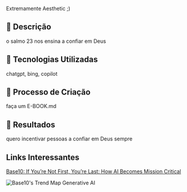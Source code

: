 
Extremamente Aesthetic ;)

## 📒 Descrição
o salmo 23 nos ensina a confiar em Deus

## 🤖 Tecnologias Utilizadas
chatgpt, bing, copilot

## 🧐 Processo de Criação
faça um E-BOOK.md 

## 🚀 Resultados
quero incentivar pessoas a confiar em Deus sempre

## Links Interessantes

[Base10: If You’re Not First, You’re Last: How AI Becomes Mission Critical](https://base10.vc/post/generative-ai-mission-critical/)

![Base10's Trend Map Generative AI](https://github.com/digitalinnovationone/lab-natty-or-not/assets/730492/f4df26e8-f8f7-4419-8252-c69d73ea930c)
